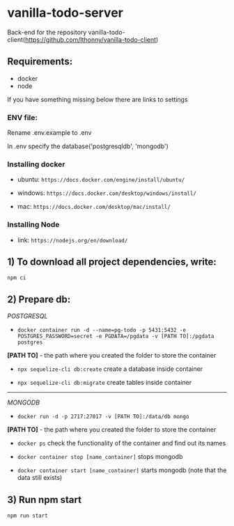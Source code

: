 # vanilla-todo-server
Back-end for the repository vanilla-todo-client(https://github.com/lthonny/vanilla-todo-client)

## Requirements: 
  - docker
  - node

If you have something missing below there are links to settings

### ENV file:

Rename .env.example to .env

In .env specify the database('postgresqldb', 'mongodb')
  

### Installing docker

+ ubuntu: `https://docs.docker.com/engine/install/ubuntu/`

+ windows: `https://docs.docker.com/desktop/windows/install/`

+ mac: `https://docs.docker.com/desktop/mac/install/`

### Installing Node

+ link: `https://nodejs.org/en/download/`

## 1) To download all project dependencies, write:
  
  `npm ci`

## 2) Prepare db:

*POSTGRESQL*

   - `docker container run -d --name=pg-todo -p 5431:5432 -e POSTGRES_PASSWORD=secret -e PGDATA=/pgdata -v [PATH TO]:/pgdata postgres`
 
   **[PATH TO]** - the path where you created the folder to store the container

   - `npx sequelize-cli db:create` create a database inside container

   - `npx sequelize-cli db:migrate` create tables inside container

---

*MONGODB*
    
   - `docker run -d -p 2717:27017 -v [PATH TO]:/data/db mongo`
    
  **[PATH TO]** - the path where you created the folder to store the container
    
   - `docker ps` check the functionality of the container and find out its names
    
   - `docker container stop [name_container]` stops mongodb
    
   - `docker container start [name_container]` starts mongodb (note that the data still exists)
 
## 3) Run npm start

  `npm run start`
